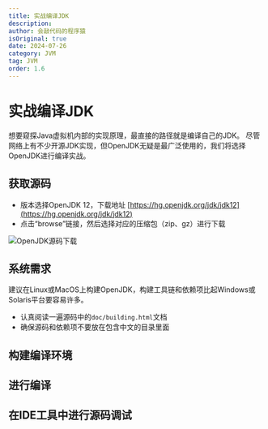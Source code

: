 ```yaml
---
title: 实战编译JDK
description:
author: 会敲代码的程序猿
isOriginal: true
date: 2024-07-26
category: JVM
tag: JVM
order: 1.6
---
```


# 实战编译JDK

想要窥探Java虚拟机内部的实现原理，最直接的路径就是编译自己的JDK。
尽管网络上有不少开源JDK实现，但OpenJDK无疑是最广泛使用的，我们将选择OpenJDK进行编译实战。

## 获取源码

* 版本选择OpenJDK 12，下载地址 [https://hg.openjdk.org/jdk/jdk12](https://hg.openjdk.org/jdk/jdk12)
* 点击“browse”链接，然后选择对应的压缩包（zip、gz）进行下载

![OpenJDK源码下载](https://img.geekyspace.cn/pictures/2024/202407260406861.png)

## 系统需求

建议在Linux或MacOS上构建OpenJDK，构建工具链和依赖项比起Windows或Solaris平台要容易许多。

* 认真阅读一遍源码中的`doc/building.html`文档
* 确保源码和依赖项不要放在包含中文的目录里面

## 构建编译环境

## 进行编译

## 在IDE工具中进行源码调试

